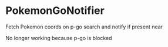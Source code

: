 # PokemonGoNotifier

Fetch Pokemon coords on p-go search and notify if present near

No longer working because p-go is blocked
